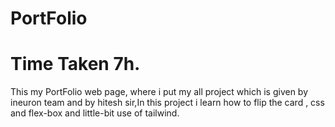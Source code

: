 # PortFolio
# Time Taken 7h.
 This my PortFolio web page, where i put my all project which is given by ineuron team and by hitesh sir,In this project i learn how to flip the card , css and flex-box and little-bit use of tailwind.
